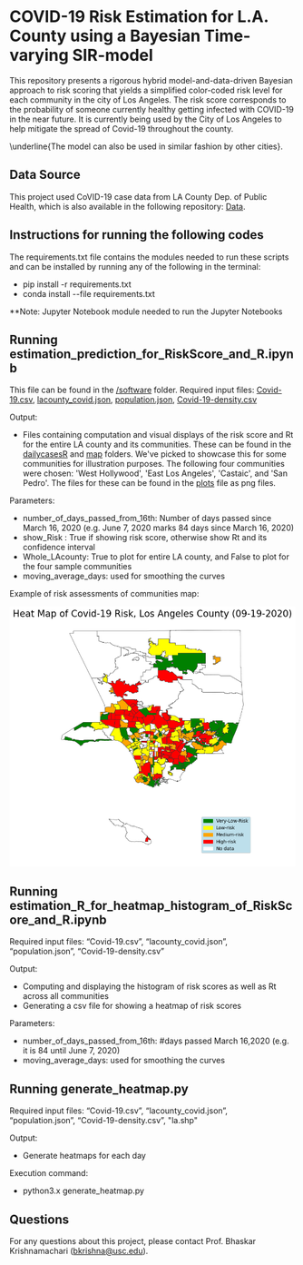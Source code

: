 # COVID-19 Risk Estimation for L.A. County using a Bayesian Time-varying SIR-model

This repository presents a rigorous hybrid model-and-data-driven Bayesian approach to risk scoring that yields a simplified color-coded risk level for each community in the city of Los Angeles. The risk score corresponds to the probability of someone currently healthy getting infected with COVID-19 in the near future. It is currently being used by the City of Los Angeles to help mitigate the spread of Covid-19 throughout the county. 

\underline{The model can also be used in similar fashion by other cities}. 

## Data Source

This project used CoVID-19 case data from LA County Dep. of Public Health, which is also available in the following repository: [Data](https://github.com/ANRGUSC/lacounty_covid19_data/).

## Instructions for running the following codes
The requirements.txt file contains the modules needed to run these scripts and can be installed by running any of the following in the terminal:
* pip install -r requirements.txt
* conda install --file requirements.txt

**Note: Jupyter Notebook module needed to run the Jupyter Notebooks



## Running **estimation_prediction_for_RiskScore_and_R.ipynb**

This file can be found in the [/software](https://github.com/ANRGUSC/covid19_risk_estimation/tree/master/software) folder.
Required input files:
[Covid-19.csv](https://github.com/ANRGUSC/covid19_risk_estimation/blob/master/data/Covid-19.csv), [lacounty_covid.json](https://github.com/ANRGUSC/covid19_risk_estimation/blob/master/data/lacounty_covid.json), [population.json](https://github.com/ANRGUSC/covid19_risk_estimation/blob/master/data/population.json), [Covid-19-density.csv](https://github.com/ANRGUSC/covid19_risk_estimation/blob/master/data/Covid-19-density.csv)

Output:
- Files containing computation and visual displays of the risk score and Rt for the entire LA county and its communities. These can be found in the [dailycasesR](https://github.com/ANRGUSC/covid19_risk_estimation/tree/master/data/dailycasesR) and [map](https://github.com/ANRGUSC/covid19_risk_estimation/tree/master/plots/map) folders. We've picked to showcase this for some communities for illustration purposes. The following four communities were chosen: 'West Hollywood', 'East Los Angeles', 'Castaic', and 'San Pedro'. The files for these can be found in the [plots](https://github.com/ANRGUSC/covid19_risk_estimation/tree/master/plots) file as png files. 

Parameters:
* number_of_days_passed_from_16th: Number of days passed since March 16, 2020 (e.g. June 7, 2020 marks 84 days since March 16, 2020)
* show_Risk :  True if showing risk score, otherwise show Rt and its confidence interval
* Whole_LAcounty:  True to plot for entire LA county, and False to plot for the four sample communities
* moving_average_days: used for smoothing the curves

Example of risk assessments of communities map:

<img src="https://github.com/ANRGUSC/covid19_risk_estimation/blob/master/plots/map/risk_09-19-2020.png" width="550">


## Running **estimation_R_for_heatmap_histogram_of_RiskScore_and_R.ipynb**

Required input files:
“Covid-19.csv”, “lacounty_covid.json”, “population.json”, “Covid-19-density.csv”

Output:
* Computing and displaying the histogram of risk scores as well as Rt across all communities
* Generating a csv file for showing a heatmap of risk scores

Parameters:
* number_of_days_passed_from_16th: #days passed March 16,2020 (e.g. it is 84 until June 7, 2020)
* moving_average_days: used for smoothing the curves

## Running **generate_heatmap.py**

Required input files:
“Covid-19.csv”, “lacounty_covid.json”, “population.json”, “Covid-19-density.csv”, "la.shp"

Output:
* Generate heatmaps for each day 

Execution command:
* python3.x generate_heatmap.py

## Questions
For any questions about this project, please contact Prof. Bhaskar Krishnamachari (bkrishna@usc.edu).
